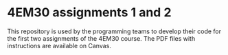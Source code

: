 # 4EM30 assignments 1 and 2
This repository is used by the programming teams to develop their code for the first two assignments of the 4EM30 course. The PDF files with instructions are available on Canvas.
